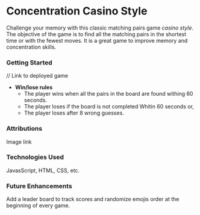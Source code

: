 # Concentration Casino Style

Challenge your memory with this classic matching pairs game _casino_ _style_. The objective of the game is to find all the matching pairs in the shortest time or with the fewest moves. It is a great game to improve memory and concentration skills. 



### Getting Started 
// Link to deployed game

* __Win/lose rules__
    * The player wins when all the pairs in the board are found withing 60 seconds.
    * The player loses if the board is not completed Whitin 60 seconds or,
    * The player loses after 8 wrong guesses.

	
### Attributions

Image link

### Technologies Used
JavasScript, HTML, CSS, etc. 

### Future Enhancements
Add a leader board to track scores and randomize emojis order at the beginning of every game.  
